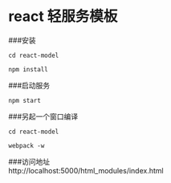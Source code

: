 # react 轻服务模板

###安装
```
cd react-model

npm install
```

###启动服务<br>
```
npm start
```

###另起一个窗口编译<br>
```
cd react-model

webpack -w
```

###访问地址<br>
http://localhost:5000/html_modules/index.html
